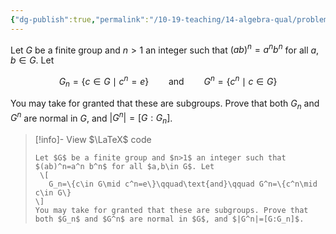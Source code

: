 ```yaml
---
{"dg-publish":true,"permalink":"/10-19-teaching/14-algebra-qual/problem-from-past-exams/group-theory/closely-related-subgroups-of-a-finite-group/","tags":["group_theory"],"updated":"2025-03-17T07:32:46-07:00"}
---
```


Let $G$ be a finite group and $n>1$ an integer such that $(ab)^n=a^n b^n$ for all $a,b\in G$. Let

$$G_n=\{c\in G\mid c^n=e\}\qquad\text{and}\qquad G^n=\{c^n\mid c\in G\}$$

You may take for granted that these are subgroups. Prove that both $G_n$ and $G^n$ are normal in $G$, and $|G^n|=[G:G_n]$.

> [!info]- View $\LaTeX$ code
> ```
> Let $G$ be a finite group and $n>1$ an integer such that $(ab)^n=a^n b^n$ for all $a,b\in G$. Let
>  \[
> 	 G_n=\{c\in G\mid c^n=e\}\qquad\text{and}\qquad G^n=\{c^n\mid c\in G\}
> \]
> You may take for granted that these are subgroups. Prove that both $G_n$ and $G^n$ are normal in $G$, and $|G^n|=[G:G_n]$.
> ```